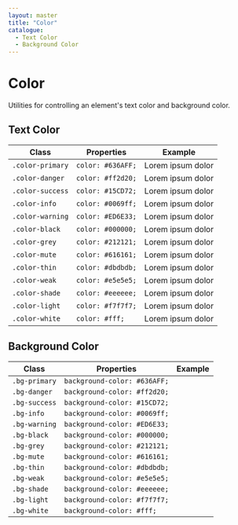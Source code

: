```yaml
---
layout: master
title: "Color"
catalogue:
  - Text Color
  - Background Color
---
```


# Color

Utilities for controlling an element's text color and background color.

## Text Color

<table class="table">
  <thead>
    <tr>
      <th>Class</th>
      <th>Properties</th>
      <th>Example</th>
    </tr>
  </thead>
  <tbody>
    <tr>
      <td><code>.color-primary</code></td>
      <td><code>color: #636AFF;</code></td>
      <td><span class="color-primary">Lorem ipsum dolor</span></td>
    </tr>
    <tr>
      <td><code>.color-danger</code></td>
      <td><code>color: #ff2d20;</code></td>
      <td><span class="color-danger">Lorem ipsum dolor</span></td>
    </tr>
    <tr>
      <td><code>.color-success</code></td>
      <td><code>color: #15CD72;</code></td>
      <td><span class="color-success">Lorem ipsum dolor</span></td>
    </tr>
    <tr>
      <td><code>.color-info</code></td>
      <td><code>color: #0069ff;</code></td>
      <td><span class="color-info">Lorem ipsum dolor</span></td>
    </tr>
    <tr>
      <td><code>.color-warning</code></td>
      <td><code>color: #ED6E33;</code></td>
      <td><span class="color-warning">Lorem ipsum dolor</span></td>
    </tr>
    <tr>
      <td><code>.color-black</code></td>
      <td><code>color: #000000;</code></td>
      <td><span class="color-black">Lorem ipsum dolor</span></td>
    </tr>
    <tr>
      <td><code>.color-grey</code></td>
      <td><code>color: #212121;</code></td>
      <td><span class="color-grey">Lorem ipsum dolor</span></td>
    </tr>
    <tr>
      <td><code>.color-mute</code></td>
      <td><code>color: #616161;</code></td>
      <td><span class="color-mute">Lorem ipsum dolor</span></td>
    </tr>
    <tr>
      <td><code>.color-thin</code></td>
      <td><code>color: #dbdbdb;</code></td>
      <td><span class="color-thin">Lorem ipsum dolor</span></td>
    </tr>
    <tr>
      <td><code>.color-weak</code></td>
      <td><code>color: #e5e5e5;</code></td>
      <td><span class="color-weak">Lorem ipsum dolor</span></td>
    </tr>
    <tr>
      <td><code>.color-shade</code></td>
      <td><code>color: #eeeeee;</code></td>
      <td><span class="color-light">Lorem ipsum dolor</span></td>
    </tr>
    <tr>
      <td><code>.color-light</code></td>
      <td><code>color: #f7f7f7;</code></td>
      <td><span class="color-light">Lorem ipsum dolor</span></td>
    </tr>
    <tr>
      <td><code>.color-white</code></td>
      <td><code>color: #fff;</code></td>
      <td><span class="color-white">Lorem ipsum dolor</span></td>
    </tr>
  </tbody>
</table>

## Background Color

<table class="table">
  <thead>
    <tr>
      <th>Class</th>
      <th>Properties</th>
      <th>Example</th>
    </tr>
  </thead>
  <tbody>
    <tr>
      <td><code>.bg-primary</code></td>
      <td><code>background-color: #636AFF;</code></td>
      <td><span class="rect bg-primary"></span></td>
    </tr>
    <tr>
      <td><code>.bg-danger</code></td>
      <td><code>background-color: #ff2d20;</code></td>
      <td><span class="rect bg-danger"></span></td>
    </tr>
    <tr>
      <td><code>.bg-success</code></td>
      <td><code>background-color: #15CD72;</code></td>
      <td><span class="rect bg-success"></span></td>
    </tr>
    <tr>
      <td><code>.bg-info</code></td>
      <td><code>background-color: #0069ff;</code></td>
      <td><span class="rect bg-info"></span></td>
    </tr>
    <tr>
      <td><code>.bg-warning</code></td>
      <td><code>background-color: #ED6E33;</code></td>
      <td><span class="rect bg-warning"></span></td>
    </tr>
    <tr>
      <td><code>.bg-black</code></td>
      <td><code>background-color: #000000;</code></td>
      <td><span class="rect bg-black"></span></td>
    </tr>
    <tr>
      <td><code>.bg-grey</code></td>
      <td><code>background-color: #212121;</code></td>
      <td><span class="rect bg-grey"></span></td>
    </tr>
    <tr>
      <td><code>.bg-mute</code></td>
      <td><code>background-color: #616161;</code></td>
      <td><span class="rect bg-mute"></span></td>
    </tr>
    <tr>
      <td><code>.bg-thin</code></td>
      <td><code>background-color: #dbdbdb;</code></td>
      <td><span class="rect bg-thin"></span></td>
    </tr>
    <tr>
      <td><code>.bg-weak</code></td>
      <td><code>background-color: #e5e5e5;</code></td>
      <td><span class="rect bg-weak"></span></td>
    </tr>
    <tr>
      <td><code>.bg-shade</code></td>
      <td><code>background-color: #eeeeee;</code></td>
      <td><span class="rect bg-light"></span></td>
    </tr>
    <tr>
      <td><code>.bg-light</code></td>
      <td><code>background-color: #f7f7f7;</code></td>
      <td><span class="rect bg-light"></span></td>
    </tr>
    <tr>
      <td><code>.bg-white</code></td>
      <td><code>background-color: #fff;</code></td>
      <td><span class="rect bg-white"></span></td>
    </tr>
  </tbody>
</table>
